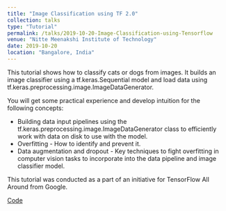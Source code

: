 ```yaml
---
title: "Image Classification using TF 2.0"
collection: talks
type: "Tutorial"
permalink: /talks/2019-10-20-Image-Classification-using-Tensorflow
venue: "Nitte Meenakshi Institute of Technology"
date: 2019-10-20
location: "Bangalore, India"
---
```

This tutorial shows how to classify cats or dogs from images. It builds an image classifier using a tf.keras.Sequential model and load data using tf.keras.preprocessing.image.ImageDataGenerator. 

You will get some practical experience and develop intuition for the following concepts:
* Building data input pipelines using the tf.keras.preprocessing.image.ImageDataGenerator class to efficiently work with data on disk to use with the model.
* Overfitting - How to identify and prevent it.
* Data augmentation and dropout - Key techniques to fight overfitting in computer vision tasks to incorporate into the data pipeline and image classifier model.

This tutorial was conducted as a part of an initiative for TensorFlow All Around from Google.


[Code](http://bit.ly/2QRj6c8)
